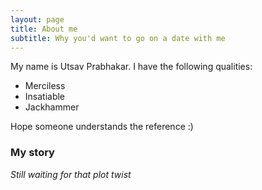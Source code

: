 ```yaml
---
layout: page
title: About me
subtitle: Why you'd want to go on a date with me
---
```


My name is Utsav Prabhakar. I have the following qualities:

- Merciless
- Insatiable
- Jackhammer

Hope someone understands the reference :)

### My story
*Still waiting for that plot twist*
